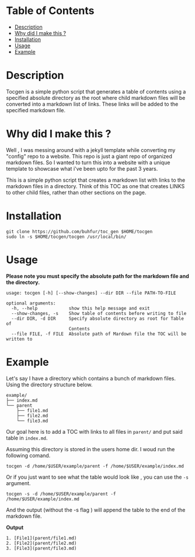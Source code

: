 <!-- TOC start (generated with https://github.com/derlin/bitdowntoc) -->

# Table of Contents

- [Description](#description)
- [Why did I make this ? ](#why-did-i-make-this-)
- [Installation ](#installation)
- [Usage ](#usage)
- [Example](#example)

<!-- TOC end -->


<!-- TOC --><a name="tocgen"></a>
# Description
Tocgen is a simple python script that generates a table of contents using a specified absolute directory as the root where child markdown files will be converted into a markdown list of links. These links will be added to the specified markdown file. 

<!-- TOC --><a name="why-did-i-make-this-"></a>
# Why did I make this ? 

Well , I was messing around with a jekyll template while converting my "config" repo to a website. This repo is just a giant repo of organized markdown files. So I wanted to turn this into a website with a unique template to showcase what i've been upto for the past 3 years.


This is a simple python script that creates a markdown list with links to the markdown files in a directory. Think of this TOC as one that creates LINKS to other child files, rather than other sections on the page.


<!-- TOC --><a name="installation"></a>
# Installation 

```
git clone https://github.com/buhfur/toc_gen $HOME/tocgen
sudo ln -s $HOME/tocgen/tocgen /usr/local/bin/

```


<!-- TOC --><a name="usage"></a>
# Usage 

**Please note you must specify the absolute path for the markdown file and the directory.**


```
usage: tocgen [-h] [--show-changes] --dir DIR --file PATH-TO-FILE

optional arguments:
  -h, --help            show this help message and exit
  --show-changes, -s    Show table of contents before writing to file
  --dir DIR, -d DIR     Specify absolute directory as root for Table of
                        Contents
  --file FILE, -f FILE  Absolute path of Mardown file the TOC will be written to

```

<!-- TOC --><a name="example"></a>
# Example

Let's say I have a directory which contains a bunch of markdown files. Using the directory structure below.

```
example/
├── index.md
└── parent
    ├── file1.md
    ├── file2.md
    └── file3.md
```

Our goal here is to add a TOC with links to all files in `parent/` and put said table in `index.md`.

Assuming this directory is stored in the users home dir. I woud run the following comand. 

`tocgen -d /home/$USER/example/parent -f /home/$USER/example/index.md`

Or if you just want to see what the table would look like , you can use the `-s` argument.

`tocgen -s -d /home/$USER/example/parent -f /home/$USER/example/index.md`

And the output (without the -s flag ) will append the table to the end of the markdown file.

**Output**

```
1. [File1](parent/file1.md)
2. [File2](parent/file2.md)
3. [File3](parent/file3.md)
```
